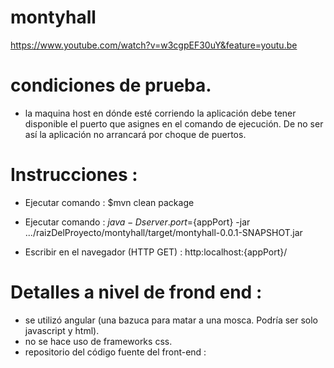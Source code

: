 # montyhall
https://www.youtube.com/watch?v=w3cgpEF30uY&feature=youtu.be

# condiciones de prueba.

- la maquina host en dónde esté corriendo la aplicación debe tener disponible el puerto que asignes en el comando de ejecución. De no ser así la aplicación no arrancará por choque de puertos.

# Instrucciones : 

- Ejecutar comando : $mvn clean package

- Ejecutar comando : $java -Dserver.port=${appPort} -jar  .../raizDelProyecto/montyhall/target/montyhall-0.0.1-SNAPSHOT.jar

- Escribir en el navegador (HTTP GET) : http:localhost:{appPort}/

# Detalles a nivel de frond end :

- se utilizó angular (una bazuca para matar a una mosca. Podría ser solo javascript y html).
- no se hace uso de frameworks css.
- repositorio del código fuente del front-end : 

